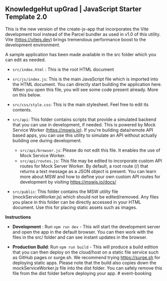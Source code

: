 ## **KnowledgeHut upGrad | JavaScript Starter Template 2.0**

This is the new version of the create-js-app that incorporates the Vite development tool instead of the Parcel bundler as used in v1.0 of this utility. Vite (https://vitejs.dev) brings tremendous performance boost to the development environment.

A sample application has been made available in the src folder which you can edit as needed. 

- ```src/index.html``` : This is the root HTML document
- ```src/js/index.js```: This is the main JavaScript file which is imported into the HTML document. You can directly start building the application here. When you open this file, you will see some code present already. More on this below.
- ```src/css/style.css```: This is the main stylesheet. Feel free to edit its contents.
- ```src/api```: This folder contains scripts that provide a simulated backend that you can use in development, if needed. This is powered by Mock Service Worker (https://mswjs.io). If you're building data/remote API based apps, you can use this utility to simulate an API without actually building one during development. 
  - ```src/api/browser.js```: Please do not edit this file. It enables the use of Mock Service Worker.
  - ```src/api/routes.js```: This file may be edited to incorporate custom API routes for Mock Server Worker. By default, a root route (/) that returns a text message as a JSON object is present. You can learn more about MSW and how to define your own custom API routes for development by visiting https://mswjs.io/docs/

- ```src/public```: This folder contains the MSW utility file (mockServiceWorker.js) which should not be edited/removed. Any files you place in this folder can be directly accessed in your HTML document. Use this for placing static assets such as images. 

**Instructions**

- **Development** : Run `npm run dev` - This will start the development server and open the app in the default browser. You can then work with the files in the src/ folder and can see instant updates in the browser.
  
- **Production Build**: Run `npm run build` - This will produce a build edition that you can then deploy on the cloud/host on a static file service such as GitHub pages or surge.sh.  We recommend trying https://surge.sh for deploying static apps. Please note that the build also copies down the mockServiceWorker.js file into the dist folder. You can safely remove this file from the dist folder before deploying your app.
#   e v e n t - b o o k i n g  
 